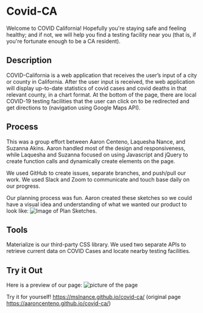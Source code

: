 # Covid-CA

Welcome to COVID California!  Hopefully you're staying safe and feeling healthy; and if not, we will help you find a testing facility near you (that is, if you're fortunate enough to be a CA resident).

## Description 

COVID-California is a web application that receives the user’s input of a city or county in California. After the user input is received, the web application will display up-to-date statistics of covid cases and covid deaths in that relevant county, in a chart format. At the bottom of the page, there are local COVID-19 testing facilities that the user can click on to be redirected and get directions to (navigation using Google Maps API).  

## Process

This was a group effort between Aaron Centeno, Laquesha Nance, and Suzanna Akins.  Aaron handled most of the design and responsiveness, while Laquesha and Suzanna focused on using Javascript and jQuery to create function calls and dynamically create elements on the page.

We used GitHub to create issues, separate branches, and push/pull our work. We used Slack and Zoom to communicate and touch base daily on our progress.  

Our planning process was fun.  Aaron created these sketches so we could have a visual idea and understanding of what we wanted our product to look like: ![Image of Plan Sketches](./assets/images/sketches.png).

## Tools

Materialize is our third-party CSS library.  We used two separate APIs to retrieve current data on COVID Cases and locate nearby testing facilities.  

## Try it Out

Here is a preview of our page: ![picture of the page](./assets/images/covid.png)

Try it for yourself! https://mslnance.github.io/covid-ca/ (original page https://aaroncenteno.github.io/covid-ca/)
